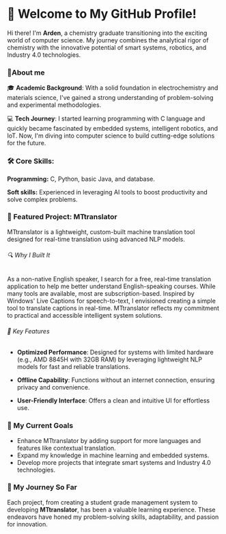# 🌟 Welcome to My GitHub Profile!

Hi there! I'm **Arden**, a chemistry graduate transitioning into the exciting world of computer science. My journey combines the analytical rigor of chemistry with the innovative potential of smart systems, robotics, and Industry 4.0 technologies.

### 🤯About me

🎓 **Academic Background**: With a solid foundation in electrochemistry and materials science, I've gained a strong understanding of problem-solving and experimental methodologies.

💻 **Tech Journey**: I started learning programming with C language and quickly became fascinated by embedded systems, intelligent robotics, and IoT. Now, I'm diving into computer science to build cutting-edge solutions for the future.

### 🛠️ Core Skills:

**Programming:** C, Python, basic Java, and database.

**Soft skills:** Experienced in leveraging AI tools to boost productivity and solve complex problems.

### 🌟 Featured Project: MTtranslator

MTtranslator is a lightweight, custom-built machine translation tool designed for real-time translation using advanced NLP models.

###### 🔍 Why I Built It

As a non-native English speaker, I search for a free, real-time translation application to help me better understand English-speaking courses. While many tools are available, most are subscription-based. Inspired by Windows' Live Captions for speech-to-text, I envisioned creating a simple tool to translate captions in real-time. MTtranslator reflects my commitment to practical and accessible intelligent system solutions.

###### 🦑 Key Features

- **Optimized Performance**: Designed for systems with limited hardware (e.g., AMD 8845H with 32GB RAM) by leveraging lightweight NLP models for fast and reliable translations.
  
- **Offline Capability**: Functions without an internet connection, ensuring privacy and convenience.
  
- **User-Friendly Interface**: Offers a clean and intuitive UI for effortless use.
  

### 🚀 My Current Goals

- Enhance MTtranslator by adding support for more languages and features like contextual translation.
- Expand my knowledge in machine learning and embedded systems.
- Develop more projects that integrate smart systems and Industry 4.0 technologies.

### 🌱 My Journey So Far

Each project, from creating a student grade management system to developing **MTtranslator**, has been a valuable learning experience. These endeavors have honed my problem-solving skills, adaptability, and passion for innovation.
